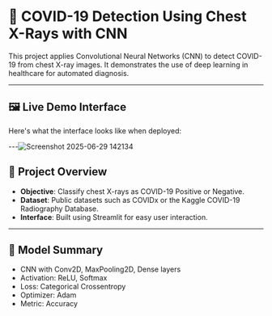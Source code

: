# 🦠 COVID-19 Detection Using Chest X-Rays with CNN

This project applies Convolutional Neural Networks (CNN) to detect COVID-19 from chest X-ray images. It demonstrates the use of deep learning in healthcare for automated diagnosis.

---

## 🖼️ Live Demo Interface

Here's what the interface looks like when deployed:



---![Screenshot 2025-06-29 142134](https://github.com/user-attachments/assets/88b97a9d-8878-4d4f-b320-d51e67b00a8f)


## 📌 Project Overview

- **Objective**: Classify chest X-rays as COVID-19 Positive or Negative.
- **Dataset**: Public datasets such as COVIDx or the Kaggle COVID-19 Radiography Database.
- **Interface**: Built using Streamlit for easy user interaction.

---

## 🧠 Model Summary

- CNN with Conv2D, MaxPooling2D, Dense layers
- Activation: ReLU, Softmax
- Loss: Categorical Crossentropy
- Optimizer: Adam
- Metric: Accuracy


